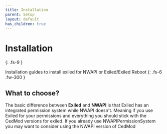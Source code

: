 ```yaml
---
title: Installation
parent: Setup
layout: default
has_children: true
---
```


# Installation
{: .fs-9 }

Installation guides to install exiled for NWAPI or Exiled/Exiled Reboot
{: .fs-6 .fw-300 }

## What to choose?

The basic difference between **Exiled** and **NWAPI** is
that Exiled has an integrated permission system while NWAPI doesn't.
Meaning if you use Exiled for your permissions and everything you should stick with the CedMod versions for exiled.
If you already use NWAPIPermissionSystem you may want to consider using the NWAPI version of CedMod
